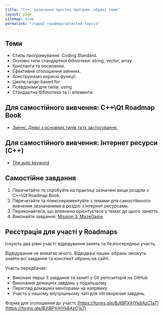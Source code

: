 ```yaml
---
title: "С++, написання простих програм: обрані теми"
layout: page
sitemap: true
permalink: "/cppqt-roadmap/selected-topics"
---
```


## Теми
 * Стиль програмування. Coding Standard.
 * Основні типи стандартної бібліотеки: string, vector, array
 * Константи та посилання. 
 * Ефективне оголошення змінних.
 * Конструюємо корисні функції.
 * Цикли:range-based for
 * Псевдоніми для типів: using
 * Стандартна бібіліотека та її елементи.

## Для самостійного вивчення: C++\Qt Roadmap Book
 * [Змінні. Деякі з основних типів та їх застосування.](https://pllug-community.gitbook.io/pllug-c-qt-roadmap-book/mova-s++-shvidkii-vstup-ta-obrani-temi/vstup-do-s++/zminni.-deyaki-z-osnovnikh-tipiv-ta-yikh-zastosuvannya.)

## Для самостійного вивчення: Інтернет ресурси (C++)

 * [The auto keyword](https://thispointer.com/c11-auto-tutorial-and-examples/)

## Самостійне завдання
  1. Перечитайте та спробуйте на практиці зазначені вище розділи з C++\Qt Roadmap Book.
  2. Перечитайте та поексперементуйте з темами для самостійноого вивчення зазначеними в розділі з інтернет ресурсами.
  4. Переконайтеся, що впевнено орієнтуєтеся у темах до цього заняття. 
  5. Виконайте завдання: [Mission 3: MazeGame](https://pllug-community.gitbook.io/pllug-c-qt-roadmap-book/missions/mission-3-mazegame)

## Реєстрація для участі у Roadmaps

Існують два рівні участі: відвідування занять та безпосередньо участь.

Відвідування не вимагає нічого. Відвідвачі наших зібрань зможуть знайти всі завдання та конспект зібрань на сайті.

Участь передбачає:
 * Виконані перші 3 завдання та залиті у Git репозиторій на GitHub
 * Виконання домашніх завдань у подальшому
 * Перегляд домашніх менторами на напрямку
 * Участь у нашому внутрішньому чаті для обговорення завдань.
 
 Форма для зголошення до участі: [https://forms.gle/BJtBPXjHYk8AzC1s7](https://forms.gle/BJtBPXjHYk8AzC1s7)
